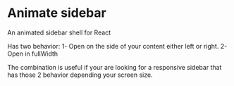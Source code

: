 # Animate sidebar

An animated sidebar shell for React

Has two behavior:
1- Open on the side of your content either left or right.
2- Open in fullWidth

The combination is useful if your are looking for a responsive sidebar that has those 2 behavior depending your screen size.
